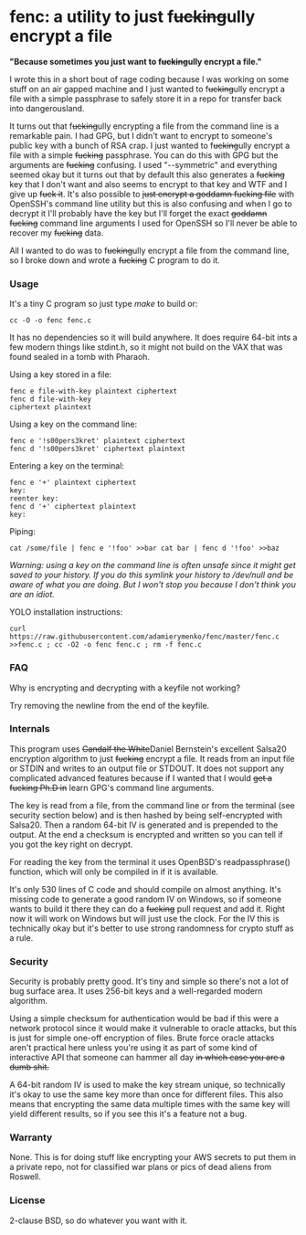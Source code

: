fenc: a utility to just f~~ucking~~ully encrypt a file
======

**"Because sometimes you just want to f~~ucking~~ully encrypt a file."**

I wrote this in a short bout of rage coding because I was working on
some stuff on an air gapped machine and I just wanted to f~~ucking~~ully
encrypt a file with a simple passphrase to safely store it in a repo
for transfer back into dangerousland.

It turns out that f~~ucking~~ully encrypting a file from the command line
is a remarkable pain. I had GPG, but I didn't want to encrypt to someone's
public key with a bunch of RSA crap. I just wanted to f~~ucking~~ully
encrypt a file with a simple ~~fucking~~ passphrase. You can do this with
GPG but the arguments are ~~fucking~~ confusing. I used "--symmetric"
and everything seemed okay but it turns out that by default this also
generates a ~~fucking~~ key that I don't want and also seems to encrypt to
that key and WTF and I give up ~~fuck it~~. It's also possible to ~~just
encrypt a goddamn fucking file~~ with OpenSSH's command line utility but
this is also confusing and when I go to decrypt it I'll probably have the
key but I'll forget the exact ~~goddamn fucking~~ command line arguments
I used for OpenSSH so I'll never be able to recover my ~~fucking~~ data.

All I wanted to do was to f~~ucking~~ully encrypt a file from the command
line, so I broke down and wrote a ~~fucking~~ C program to do it.

### Usage

It's a tiny C program so just type *make* to build or:

    cc -O -o fenc fenc.c

It has no dependencies so it will build anywhere. It does require 64-bit
ints a few modern things like stdint.h, so it might not build on the
VAX that was found sealed in a tomb with Pharaoh.

Using a key stored in a file:

    fenc e file-with-key plaintext ciphertext
    fenc d file-with-key
    ciphertext plaintext

Using a key on the command line:

    fenc e '!s00pers3kret' plaintext ciphertext
    fenc d '!s00pers3kret' ciphertext plaintext

Entering a key on the terminal:

    fenc e '+' plaintext ciphertext
    key:
    reenter key:
    fenc d '+' ciphertext plaintext
    key:

Piping:

    cat /some/file | fenc e '!foo' >>bar cat bar | fenc d '!foo' >>baz

*Warning: using a key on the command line is often unsafe since it
might get saved to your history. If you do this symlink your history
to /dev/null and be aware of what you are doing. But I won't stop you
because I don't think you are an idiot.*

YOLO installation instructions:

    curl https://raw.githubusercontent.com/adamierymenko/fenc/master/fenc.c >>fenc.c ; cc -O2 -o fenc fenc.c ; rm -f fenc.c

### FAQ

Why is encrypting and decrypting with a keyfile not working?

Try removing the newline from the end of the keyfile.

### Internals

This program uses ~~Gandalf the White~~Daniel Bernstein's excellent
Salsa20 encryption algorithm to just ~~fucking~~ encrypt a file. It reads
from an input file or STDIN and writes to an output file or STDOUT. It
does not support any complicated advanced features because if I wanted
that I would ~~get a fucking Ph.D in~~ learn GPG's command line arguments.

The key is read from a file, from the command line or from the terminal
(see security section below) and is then hashed by being self-encrypted
with Salsa20. Then a random 64-bit IV is generated and is prepended to
the output. At the end a checksum is encrypted and written so you can
tell if you got the key right on decrypt.

For reading the key from the terminal it uses OpenBSD's readpassphrase()
function, which will only be compiled in if it is available.

It's only 530 lines of C code and should compile on almost anything. It's
missing code to generate a good random IV on Windows, so if someone
wants to build it there they can do a ~~fucking~~ pull request and add
it. Right now it will work on Windows but will just use the clock. For
the IV this is technically okay but it's better to use strong randomness
for crypto stuff as a rule.

### Security

Security is probably pretty good. It's tiny and simple so there's not
a lot of bug surface area. It uses 256-bit keys and a well-regarded
modern algorithm.

Using a simple checksum for authentication would be bad if this were a
network protocol since it would make it vulnerable to oracle attacks,
but this is just for simple one-off encryption of files. Brute force
oracle attacks aren't practical here unless you're using it as part of
some kind of interactive API that someone can hammer all day ~~in which
case you are a dumb shit.~~

A 64-bit random IV is used to make the key stream unique, so technically
it's okay to use the same key more than once for different files. This
also means that encrypting the same data multiple times with the same key
will yield different results, so if you see this it's a feature not a bug.

### Warranty

None. This is for doing stuff like encrypting your AWS secrets to put
them in a private repo, not for classified war plans or pics of dead
aliens from Roswell.

### License

2-clause BSD, so do whatever you want with it.
